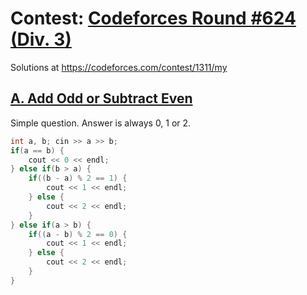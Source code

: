 # Contest: [Codeforces Round #624 (Div. 3)](https://codeforces.com/contest/1311)
Solutions at https://codeforces.com/contest/1311/my 

## [A. Add Odd or Subtract Even](https://codeforces.com/contest/1311/problem/A)
Simple question. Answer is always 0, 1 or 2.
```cpp
int a, b; cin >> a >> b;
if(a == b) {
    cout << 0 << endl;
} else if(b > a) {
    if((b - a) % 2 == 1) {
        cout << 1 << endl;
    } else {
        cout << 2 << endl;
    }
} else if(a > b) {
    if((a - b) % 2 == 0) {
        cout << 1 << endl;
    } else {
        cout << 2 << endl;
    }
}
```